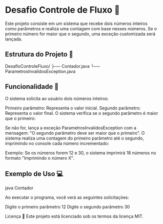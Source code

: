 # Desafio Controle de Fluxo 🚀

Este projeto consiste em um sistema que recebe dois números inteiros como parâmetros e realiza uma contagem com base nesses números. Se o primeiro número for maior que o segundo, uma exceção customizada será lançada.

## Estrutura do Projeto 📁
DesafioControleFluxo/
├── Contador.java
└── ParametrosInvalidosException.java

## Funcionalidade 📝
O sistema solicita ao usuário dois números inteiros:

Primeiro parâmetro: Representa o valor inicial.
Segundo parâmetro: Representa o valor final.
O sistema verifica se o segundo parâmetro é maior que o primeiro:

Se não for, lança a exceção ParametrosInvalidosException com a mensagem: "O segundo parâmetro deve ser maior que o primeiro".
O sistema realiza uma contagem do primeiro parâmetro até o segundo, imprimindo no console cada número incrementado:

Exemplo: Se os números forem 12 e 30, o sistema imprimirá 18 números no formato "Imprimindo o número X".

## Exemplo de Uso 💻

java Contador

Ao executar o programa, você verá as seguintes solicitações:

Digite o primeiro parâmetro
12
Digite o segundo parâmetro
30


Licença 📄
Este projeto está licenciado sob os termos da licença MIT.